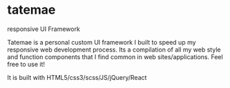 # tatemae
responsive UI Framework

Tatemae is a personal custom UI framework I built to speed up my responsive web development process.
Its a compilation of all my web style and function components that I find common in web sites/applications. Feel free to use it!

It is built with HTML5/css3/scss/JS/jQuery/React
